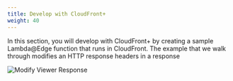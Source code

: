 ```yaml
---
title: Develop with CloudFront+ 
weight: 40
---
```


In this section, you will develop with CloudFront+ by creating a sample Lambda@Edge function that runs in CloudFront. The example that we walk through modifies an HTTP response headers in a response

![Modify Viewer Response](/develop-modify-header2.png)
